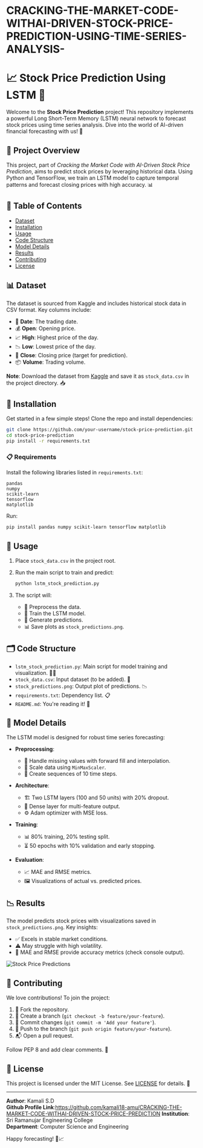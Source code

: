 # CRACKING-THE-MARKET-CODE-WITHAI-DRIVEN-STOCK-PRICE-PREDICTION-USING-TIME-SERIES-ANALYSIS-
# 📈 Stock Price Prediction Using LSTM 🚀

Welcome to the **Stock Price Prediction** project! This repository implements a powerful Long Short-Term Memory (LSTM) neural network to forecast stock prices using time series analysis. Dive into the world of AI-driven financial forecasting with us! 🌟

## 🎯 Project Overview

This project, part of *Cracking the Market Code with AI-Driven Stock Price Prediction*, aims to predict stock prices by leveraging historical data. Using Python and TensorFlow, we train an LSTM model to capture temporal patterns and forecast closing prices with high accuracy. 📊

## 📂 Table of Contents

- [Dataset](#-dataset)
- [Installation](#-installation)
- [Usage](#-usage)
- [Code Structure](#-code-structure)
- [Model Details](#-model-details)
- [Results](#-results)
- [Contributing](#-contributing)
- [License](#-license)

## 📊 Dataset

The dataset is sourced from Kaggle and includes historical stock data in CSV format. Key columns include:

- 📅 **Date**: The trading date.
- 💰 **Open**: Opening price.
- 📈 **High**: Highest price of the day.
- 📉 **Low**: Lowest price of the day.
- 🎯 **Close**: Closing price (target for prediction).
- 📦 **Volume**: Trading volume.

**Note**: Download the dataset from [Kaggle](https://www.kaggle.com/datasets/your-dataset-link) and save it as `stock_data.csv` in the project directory. 📥

## 🔧 Installation

Get started in a few simple steps! Clone the repo and install dependencies:

```bash
git clone https://github.com/your-username/stock-price-prediction.git
cd stock-price-prediction
pip install -r requirements.txt
```

### 📋 Requirements

Install the following libraries listed in `requirements.txt`:

```
pandas
numpy
scikit-learn
tensorflow
matplotlib
```

Run:

```bash
pip install pandas numpy scikit-learn tensorflow matplotlib
```

## 🚀 Usage

1. Place `stock_data.csv` in the project root.
2. Run the main script to train and predict:

   ```bash
   python lstm_stock_prediction.py
   ```

3. The script will:
   - 🧹 Preprocess the data.
   - 🧠 Train the LSTM model.
   - 🔮 Generate predictions.
   - 📊 Save plots as `stock_predictions.png`.

## 🗂 Code Structure

- `lstm_stock_prediction.py`: Main script for model training and visualization. 🧑‍💻
- `stock_data.csv`: Input dataset (to be added). 📄
- `stock_predictions.png`: Output plot of predictions. 📉
- `requirements.txt`: Dependency list. 📋
- `README.md`: You're reading it! 📖

## 🧠 Model Details

The LSTM model is designed for robust time series forecasting:

- **Preprocessing**:
  - 🧼 Handle missing values with forward fill and interpolation.
  - 📏 Scale data using `MinMaxScaler`.
  - 📅 Create sequences of 10 time steps.

- **Architecture**:
  - 🏗 Two LSTM layers (100 and 50 units) with 20% dropout.
  - 🔗 Dense layer for multi-feature output.
  - ⚙️ Adam optimizer with MSE loss.

- **Training**:
  - 📊 80% training, 20% testing split.
  - ⏳ 50 epochs with 10% validation and early stopping.

- **Evaluation**:
  - 📈 MAE and RMSE metrics.
  - 🖼 Visualizations of actual vs. predicted prices.

## 📉 Results

The model predicts stock prices with visualizations saved in `stock_predictions.png`. Key insights:

- ✅ Excels in stable market conditions.
- ⚠️ May struggle with high volatility.
- 📏 MAE and RMSE provide accuracy metrics (check console output).

![Stock Price Predictions](stock_predictions.png)

## 🤝 Contributing

We love contributions! To join the project:

1. 🍴 Fork the repository.
2. 🌱 Create a branch (`git checkout -b feature/your-feature`).
3. 💾 Commit changes (`git commit -m 'Add your feature'`).
4. 🚀 Push to the branch (`git push origin feature/your-feature`).
5. 📬 Open a pull request.

Follow PEP 8 and add clear comments. 🙌

## 📜 License

This project is licensed under the MIT License. See [LICENSE](LICENSE) for details. 📝

---

**Author**: Kamali S.D  
**Github Profile Link**:https://github.com/kamali18-amu/CRACKING-THE-MARKET-CODE-WITHAI-DRIVEN-STOCK-PRICE-PREDICTION
**Institution**: Sri Ramanujar Engineering College  
**Department**: Computer Science and Engineering  


Happy forecasting! 🚀📈

